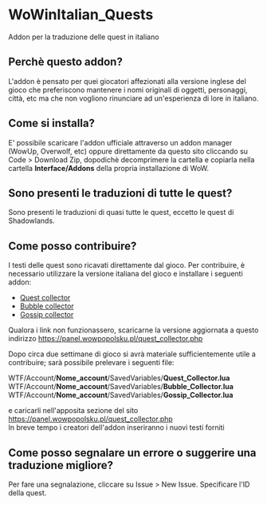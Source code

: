 # WoWinItalian_Quests

Addon per la traduzione delle quest in italiano

## Perchè questo addon?

L'addon è pensato per quei giocatori affezionati alla versione inglese del gioco che preferiscono mantenere i nomi originali di oggetti, personaggi, città, etc ma che non vogliono rinunciare ad un'esperienza di lore in italiano.

## Come si installa?

E' possibile scaricare l'addon ufficiale attraverso un addon manager (WowUp, Overwolf, etc) oppure direttamente da questo sito cliccando su Code > Download Zip, dopodichè decomprimere la cartella e copiarla nella cartella **Interface/Addons** della propria installazione di WoW.

## Sono presenti le traduzioni di tutte le quest?

Sono presenti le traduzioni di quasi tutte le quest, eccetto le quest di Shadowlands.

## Come posso contribuire?

I testi delle quest sono ricavati direttamente dal gioco. Per contribuire, è necessario utilizzare la versione italiana del gioco e installare i seguenti addon:

- [Quest collector](https://panel.wowpopolsku.pl/files/Quest_Collector_90001.zip)
- [Bubble collector](https://panel.wowpopolsku.pl/files/Bubble_Collector.zip)
- [Gossip collector](https://panel.wowpopolsku.pl/files/Gossip_Collector.zip)

Qualora i link non funzionassero, scaricarne la versione aggiornata a questo indirizzo https://panel.wowpopolsku.pl/quest_collector.php

Dopo circa due settimane di gioco si avrà materiale sufficientemente utile a contribuire; sarà possibile prelevare i seguenti file:

WTF/Account/**Nome_account**/SavedVariables/**Quest_Collector.lua**  
WTF/Account/**Nome_account**/SavedVariables/**Bubble_Collector.lua**  
WTF/Account/**Nome_account**/SavedVariables/**Gossip_Collector.lua**  

e caricarli nell'apposita sezione del sito https://panel.wowpopolsku.pl/quest_collector.php   
In breve tempo i creatori dell'addon inseriranno i nuovi testi forniti

## Come posso segnalare un errore o suggerire una traduzione migliore?

Per fare una segnalazione, cliccare su Issue > New Issue. Specificare l'ID della quest.
